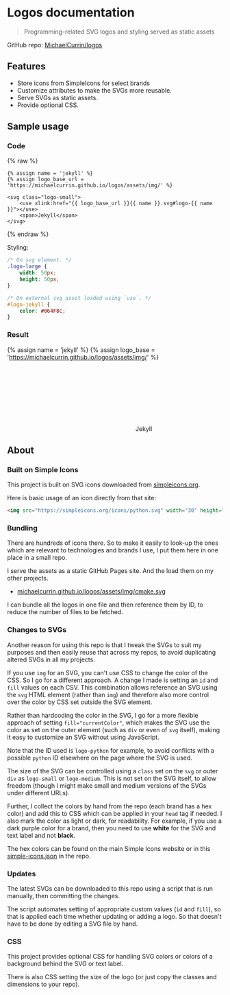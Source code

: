 # Logos documentation
> Programming-related SVG logos and styling served as static assets

GitHub repo: [MichaelCurrin/logos](https://github.com/MichaelCurrin/logos)


## Features

- Store icons from SimpleIcons for select brands
- Customize attributes to make the SVGs more reusable.
- Serve SVGs as static assets.
- Provide optional CSS.


## Sample usage

### Code

{% raw %}
```liquid
{% assign name = 'jekyll' %}
{% assign logo_base_url = 'https://michaelcurrin.github.io/logos/assets/img/' %}

<svg class="logo-small">
    <use xlink:href="{{ logo_base_url }}{{ name }}.svg#logo-{{ name }}"></use>
    <span>Jekyll</span>
</svg>
```
{% endraw %}

Styling:

```css
/* On svg element. */
.logo-large {
    width: 50px;
    height: 50px;
}

/* On external svg asset loaded using `use`. */
#logo-jekyll {
    color: #064F8C;
}
```

### Result

{% assign name = 'jekyll' %}
{% assign logo_base = 'https://michaelcurrin.github.io/logos/assets/img/' %}

<svg class="logo-small">
    <use xlink:href="{{ logo_base }}{{ name }}.svg#logo-{{ name }}"></use>
    <span>Jekyll</span>
</svg>

<style>
/* On svg element. */
.logo-large {
    width: 50px;
    height: 50px;
}

/* On external svg asset loaded using `use`. */
#logo-jekyll {
    color: #064F8C;
}
</style>


## About

### Built on Simple Icons

This project is built on SVG icons downloaded from [simpleicons.org](https://simpleicons.org/).

Here is basic usage of an icon directly from that site:

```html
<img src="https://simpleicons.org/icons/python.svg" width="30" height="30" />
```

### Bundling

There are hundreds of icons there. So to make it easily to look-up the ones which are relevant to technologies and brands I use, I put them here in one place in a small repo.

I serve the assets as a static GitHub Pages site. And the load them on my other projects.

- [michaelcurrin.github.io/logos/assets/img/cmake.svg](https://michaelcurrin.github.io/logos/assets/img/cmake.svg)

I can bundle all the logos in one file and then reference them by ID, to reduce the number of files to be fetched.

### Changes to SVGs

Another reason for using this repo is that I tweak the SVGs to suit my purposes and then easily reuse that across my repos, to avoid duplicating altered SVGs in all my projects.

If you use `img` for an SVG, you can't use CSS to change the color of the CSS. So I go for a different approach. A change I made is setting an `id` and `fill` values on each CSV. This combination allows reference an SVG using the `svg` HTML element (rather than `img`) and therefore also more control over the color by CSS set outside the SVG element.

Rather than hardcoding the color in the SVG, I go for a more flexible approach of setting `fill="currentColor"`, which makes the SVG use the color as set on the outer element (such as `div` or even of `svg` itself), making it easy to customize an SVG without using JavaScript.

Note that the ID used is `logo-python` for example, to avoid conflicts with a possible `python` ID elsewhere on the page where the SVG is used.

The size of the SVG can be controlled using a `class` set on the `svg` or outer `div` as `logo-small` or `logo-medium`. This is not set on the SVG itself, to allow freedom (though I might make small and medium versions of the SVGs under different URLs).

Further, I collect the colors by hand from the repo (each brand has a hex color) and add this to CSS which can be applied in your `head` tag if needed. I also mark the color as light or dark, for readability. For example, if you use a dark purple color for a brand, then you need to use **white** for the SVG and text label and not **black**.

The hex colors can be found on the main Simple Icons website or in this [simple-icons.json](https://github.com/simple-icons/simple-icons/blob/develop/_data/simple-icons.json) in the repo.

### Updates

The latest SVGs can be downloaded to this repo using a script that is run manually, then committing the changes.

The script automates setting of appropriate custom values (`id` and `fill`), so that is applied each time whether updating or adding a logo. So that doesn't have to be done by editing a SVG file by hand.

### CSS

This project provides optional CSS for handling SVG colors or colors of a background behind the SVG or text label.

There is also CSS setting the size of the logo (or just copy the classes and dimensions to your repo).

